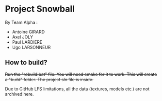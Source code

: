 # Project Snowball

By Team Alpha :
- Antoine GIRARD
- Axel JOLY
- Paul LARDIERE
- Ugo LARSONNEUR

## How to build?
~~Run the "rebuild.bat" file. You will need cmake for it to work.
This will create a "build" folder. The project sln file is inside.~~

Due to GitHub LFS limitations, all the data (textures, models etc.) are not archived here.